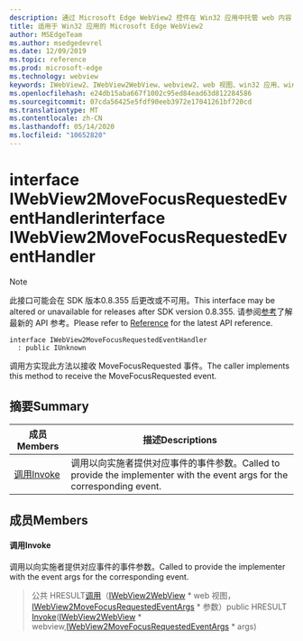 ```yaml
---
description: 通过 Microsoft Edge WebView2 控件在 Win32 应用中托管 web 内容
title: 适用于 Win32 应用的 Microsoft Edge WebView2
author: MSEdgeTeam
ms.author: msedgedevrel
ms.date: 12/09/2019
ms.topic: reference
ms.prod: microsoft-edge
ms.technology: webview
keywords: IWebView2、IWebView2WebView、webview2、web 视图、win32 应用、win32、edge
ms.openlocfilehash: e24db15aba667f1002c95ed84ead63d812284586
ms.sourcegitcommit: 07cda56425e5fdf90eeb3972e17041261bf720cd
ms.translationtype: MT
ms.contentlocale: zh-CN
ms.lasthandoff: 05/14/2020
ms.locfileid: "10652820"
---
```

# <span data-ttu-id="d4784-104">interface IWebView2MoveFocusRequestedEventHandler</span><span class="sxs-lookup"><span data-stu-id="d4784-104">interface IWebView2MoveFocusRequestedEventHandler</span></span> 

> [!NOTE]
> <span data-ttu-id="d4784-105">此接口可能会在 SDK 版本0.8.355 后更改或不可用。</span><span class="sxs-lookup"><span data-stu-id="d4784-105">This interface may be altered or unavailable for releases after SDK version 0.8.355.</span></span> <span data-ttu-id="d4784-106">请参阅[参考](../../../webview2-api-reference.md)了解最新的 API 参考。</span><span class="sxs-lookup"><span data-stu-id="d4784-106">Please refer to [Reference](../../../webview2-api-reference.md) for the latest API reference.</span></span>

```
interface IWebView2MoveFocusRequestedEventHandler
  : public IUnknown
```

<span data-ttu-id="d4784-107">调用方实现此方法以接收 MoveFocusRequested 事件。</span><span class="sxs-lookup"><span data-stu-id="d4784-107">The caller implements this method to receive the MoveFocusRequested event.</span></span>

## <span data-ttu-id="d4784-108">摘要</span><span class="sxs-lookup"><span data-stu-id="d4784-108">Summary</span></span>

 <span data-ttu-id="d4784-109">成员</span><span class="sxs-lookup"><span data-stu-id="d4784-109">Members</span></span>                        | <span data-ttu-id="d4784-110">描述</span><span class="sxs-lookup"><span data-stu-id="d4784-110">Descriptions</span></span>
--------------------------------|---------------------------------------------
[<span data-ttu-id="d4784-111">调用</span><span class="sxs-lookup"><span data-stu-id="d4784-111">Invoke</span></span>](#invoke) | <span data-ttu-id="d4784-112">调用以向实施者提供对应事件的事件参数。</span><span class="sxs-lookup"><span data-stu-id="d4784-112">Called to provide the implementer with the event args for the corresponding event.</span></span>

## <span data-ttu-id="d4784-113">成员</span><span class="sxs-lookup"><span data-stu-id="d4784-113">Members</span></span>

#### <span data-ttu-id="d4784-114">调用</span><span class="sxs-lookup"><span data-stu-id="d4784-114">Invoke</span></span> 

<span data-ttu-id="d4784-115">调用以向实施者提供对应事件的事件参数。</span><span class="sxs-lookup"><span data-stu-id="d4784-115">Called to provide the implementer with the event args for the corresponding event.</span></span>

> <span data-ttu-id="d4784-116">公共 HRESULT[调用](#invoke)（[IWebView2WebView](IWebView2WebView.md) \* web 视图，[IWebView2MoveFocusRequestedEventArgs](IWebView2MoveFocusRequestedEventArgs.md) \* 参数）</span><span class="sxs-lookup"><span data-stu-id="d4784-116">public HRESULT [Invoke](#invoke)([IWebView2WebView](IWebView2WebView.md) \* webview,[IWebView2MoveFocusRequestedEventArgs](IWebView2MoveFocusRequestedEventArgs.md) \* args)</span></span>

